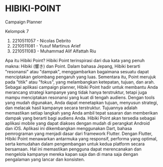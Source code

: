# HIBIKI-POINT
Campaign Planner

Kelompok 7
1. 2210511057 - Nicolas Debrito
2. 2210511081 - Yusuf Martinus Arief
3. 2210511083 -	Muhammad Alif Alfattah Riu

Apa itu Hibiki Point?
  Hibiki Point terinspirasi dari dua kata yang penuh makna: Hibiki (響き) dan Point. Dalam bahasa Jepang, Hibiki berarti "resonansi" atau "dampak", menggambarkan bagaimana sesuatu dapat menciptakan gelombang pengaruh yang luas. Sementara itu, Point merujuk pada "titik" atau "fokus", yang melambangkan ketepatan, tujuan, dan arah. Sebagai aplikasi campaign planner, Hibiki Point hadir untuk membantu Anda merancang strategi kampanye yang tidak hanya terstruktur, tetapi juga mampu menciptakan resonansi yang kuat di tengah audiens. Dengan tools yang mudah digunakan, Anda dapat menetapkan tujuan, menyusun strategi, dan melacak hasil kampanye secara terstruktur. Tujuannya adalah memastikan setiap langkah yang Anda ambil tepat sasaran dan memberikan dampak yang berarti bagi audiens Anda.
  Hibiki Point akan tersedia sebagai aplikasi mobile yang dapat diakses dengan mudah di perangkat Android dan iOS. Aplikasi ini dikembangkan menggunakan Dart, bahasa pemrograman yang menjadi dasar dari framework Flutter. Dengan Flutter, Hibiki Point menawarkan antarmuka yang responsif, performa yang optimal, serta kemudahan dalam pengembangan untuk kedua platform secara bersamaan. Hal ini memastikan pengguna dapat merencanakan dan mengelola kampanye mereka kapan saja dan di mana saja dengan pengalaman yang lancar dan konsisten.
